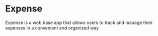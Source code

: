 # Expense

Expense is a web base app that allows users to track and manage their expenses in a convenient and organized way